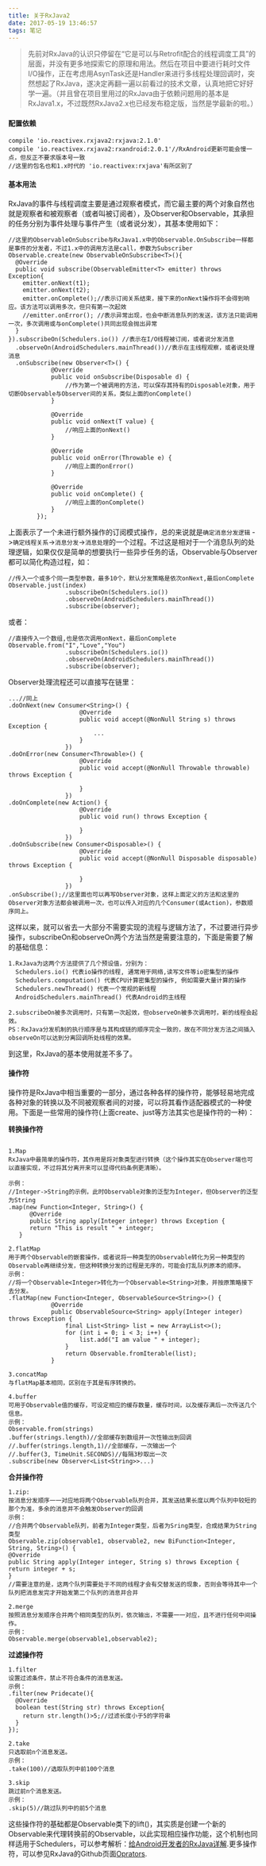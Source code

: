 ```yaml
---
title: 关于RxJava2
date: 2017-05-19 13:46:57
tags: 笔记
---
```


> 先前对RxJava的认识只停留在“它是可以与Retrofit配合的线程调度工具”的层面，并没有更多地探索它的原理和用法。然后在项目中要进行耗时文件I/O操作，正在考虑用AsynTask还是Handler来进行多线程处理回调时，突然想起了RxJava，遂决定再翻一遍以前看过的技术文章，认真地把它好好学一遍。（并且曾在项目里用过的RxJava由于依赖问题用的基本是RxJava1.x，不过既然RxJava2.x也已经发布稳定版，当然是学最新的啦。）

#### 配置依赖

```
compile 'io.reactivex.rxjava2:rxjava:2.1.0' 
compile 'io.reactivex.rxjava2:rxandroid:2.0.1'//RxAndroid更新可能会慢一点，但反正不要求版本号一致
//这里的包名也和1.x时代的 'io.reactivex:rxjava'有所区别了
```

<!--more-->

#### 基本用法

RxJava的事件与线程调度主要是通过观察者模式，而它最主要的两个对象自然也就是观察者和被观察者（或者叫被订阅者），及Observer和Observable，其承担的任务分别为事件处理与事件产生（或者说分发），其基本使用如下：

```
//这里的ObservableOnSubscribe与RxJava1.x中的Observable.OnSubscribe一样都是事件的分发者，不过1.x中的调用方法是call，参数为Subscriber
Observable.create(new ObservableOnSubscribe<T>(){
  @Override
  public void subscribe(ObservableEmitter<T> emitter) throws Exception{
    emitter.onNext(t1);
    emitter.onNext(t2);
    emitter.onComplete();//表示订阅关系结束，接下来的onNext操作将不会得到响应。该方法可以调用多次，但只有第一次起效
    //emitter.onError(); //表示异常出现，也会中断消息队列的发送，该方法只能调用一次，多次调用或与onComplete()共同出现会抛出异常
  }
}).subscribeOn(Schedulers.io()) //表示在I/O线程被订阅，或者说分发消息
  .observeOn(AndroidSchedulers.mainThread())//表示在主线程观察，或者说处理消息
  .onSubscribe(new Observer<T>() {
            @Override
            public void onSubscribe(Disposable d) {
				//作为第一个被调用的方法，可以保存其持有的Disposable对象，用于切断Observable与Observer间的关系，类似上面的onComplete()
            }

            @Override
            public void onNext(T value) {
				//响应上面的onNext()
            }

            @Override
            public void onError(Throwable e) {
				//响应上面的onError()
            }

            @Override
            public void onComplete() {
				//响应上面的onComplete()
            }
        });
```

上面表示了一个未进行额外操作的订阅模式操作，总的来说就是`确定消息分发逻辑` ->`确定线程关系`->`消息分发`->`消息处理`的一个过程。不过这是相对于一个消息队列的处理逻辑，如果仅仅是简单的想要执行一些异步任务的话，Observable与Observer都可以简化构造过程，如：

```
//传入一个或多个同一类型参数，最多10个，默认分发策略是依次onNext,最后onComplete
Observable.just(index) 
                .subscribeOn(Schedulers.io())
                .observeOn(AndroidSchedulers.mainThread())
                .subscribe(observer);
```

或者：

```
//直接传入一个数组,也是依次调用onNext，最后onComplete
Observable.from("I","Love","You")
                .subscribeOn(Schedulers.io())
                .observeOn(AndroidSchedulers.mainThread())
                .subscribe(observer);
```

Observer处理流程还可以直接写在链里：

```
...//同上
.doOnNext(new Consumer<String>() {
                    @Override
                    public void accept(@NonNull String s) throws Exception {
                        ...
                    }
                })
.doOnError(new Consumer<Throwable>() {
                    @Override
                    public void accept(@NonNull Throwable throwable) throws Exception {
                        
                    }
                })                   
.doOnComplete(new Action() {
                    @Override
                    public void run() throws Exception {
                    
                    }
                })
.doOnSubscribe(new Consumer<Disposable>() {
                    @Override
                    public void accept(@NonNull Disposable disposable) throws Exception {
                        
                    }
                })
.onSubscribe();//这里面也可以再写Observer对象，这样上面定义的方法和这里的Observer对象方法都会被调用一次，也可以传入对应的几个Consumer(或Action)，参数顺序同上。
```

这样以来，就可以省去一大部分不需要实现的流程与逻辑方法了，不过要进行异步操作，subscribeOn和observeOn两个方法当然是需要注意的，下面是需要了解的基础信息：

```
1.RxJava为这两个方法提供了几个预设值，分别为：
  Schedulers.io() 代表io操作的线程, 通常用于网络,读写文件等io密集型的操作
  Schedulers.computation() 代表CPU计算密集型的操作, 例如需要大量计算的操作
  Schedulers.newThread() 代表一个常规的新线程
  AndroidSchedulers.mainThread() 代表Android的主线程
  
2.subscribeOn被多次调用时，只有第一次起效，但observeOn被多次调用时，新的线程会起效。
PS：RxJava分发机制的执行顺序是与其构成链的顺序完全一致的，故在不同分发方法之间插入observeOn可以达到分离回调所处线程的效果。
```

到这里，RxJava的基本使用就差不多了。

#### 操作符

操作符是RxJava中相当重要的一部分，通过各种各样的操作符，能够轻易地完成各种对象的转换以及不同被观察者间的对接，可以将其看作适配器模式的一种使用。下面是一些常用的操作符(上面create、just等方法其实也是操作符的一种)：

**转换操作符**

```

1.Map
RxJava中最简单的操作符，其作用是将对象类型进行转换（这个操作其实在Observer端也可以直接实现，不过将其分离开来可以显得代码条例更清晰）。

示例：
//Integer->String的示例，此时Observable对象的泛型为Integer，但Observer的泛型为String
.map(new Function<Integer, String>() { 
      @Override
      public String apply(Integer integer) throws Exception {
      return "This is result " + integer;
   }

2.flatMap
用于两个Observable的嵌套操作，或者说将一种类型的Observable转化为另一种类型的Observable再继续分发，但这种转换分发的过程是无序的，可能会打乱队列原本的顺序。
示例：
//将一个Observable<Integer>转化为一个Observable<String>对象，并按原策略接下去分发。
.flatMap(new Function<Integer, ObservableSource<String>>() {
            @Override
            public ObservableSource<String> apply(Integer integer) throws Exception {
                final List<String> list = new ArrayList<>();
                for (int i = 0; i < 3; i++) {
                    list.add("I am value " + integer);
                }
                return Observable.fromIterable(list);
            }
            
3.concatMap
与flatMap基本相同，区别在于其是有序转换的。

4.buffer
可用于Observable值的缓存，可设定相应的缓存数量，缓存时间，以及缓存满后一次传送几个信息。
示例：
Observable.from(strings)
.buffer(strings.length)//全部缓存到数组并一次性输出到回调
//.buffer(strings.length,1)//全部缓存，一次输出一个
//.buffer(3, TimeUnit.SECONDS)//每隔3秒取出一次
.subscribe(new Observer<List<String>>...)      
```

**合并操作符**

```
1.zip:
按消息分发顺序一一对应地将两个Observable队列合并，其发送结果长度以两个队列中较短的那个为准，多余的消息并不会触发Observer的回调
示例：
//合并两个Observable队列，前者为Integer类型，后者为Sring类型，合成结果为String类型
Observable.zip(observable1, observable2, new BiFunction<Integer, String, String>() {           
@Override                                                                                    
public String apply(Integer integer, String s) throws Exception {                            
return integer + s;                                                                      
} 
//需要注意的是，这两个队列需要处于不同的线程才会有交替发送的现象，否则会等待其中一个队列把消息发完才开始发第二个队列的消息并合并

2.merge
按照消息分发顺序合并两个相同类型的队列，依次输出，不需要一一对应，且不进行任何中间操作。
示例：
Observable.merge(observable1,observable2);
```

**过滤操作符**

```
1.filter
设置过滤条件，禁止不符合条件的消息发送。
示例：
.filter(new Pridecate(){
  @Override
  boolean test(String str) throws Exception{
    return str.length()>5;//过滤长度小于5的字符串
  }
});

2.take
只选取前n个消息发送。
示例：
.take(100)//选取队列中前100个消息

3.skip
跳过前n个消息发送。
示例：
.skip(5)//跳过队列中的前5个消息
```




这些操作符的基础都是Observable类下的lift()，其实质是创建一个新的Observable来代理转换前的Observable，以此实现相应操作功能，这个机制也同样适用于Schedulers，可以参考解析：[给Android开发者的RxJava详解](http://gank.io/post/560e15be2dca930e00da1083).更多操作符，可以参见RxJava的Github页面[Oprators](http://reactivex.io/documentation/operators.html).

